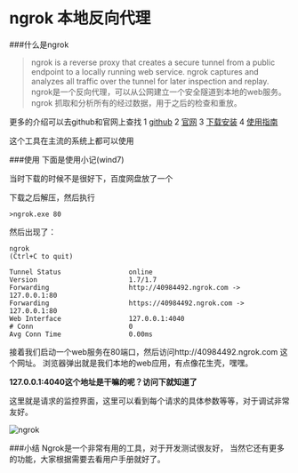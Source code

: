 ngrok  本地反向代理
===============

###什么是ngrok
>ngrok is a reverse proxy that creates a secure tunnel from a public endpoint to a locally running web service. ngrok captures and analyzes all traffic over the tunnel for later inspection and replay.
ngrok是一个反向代理，可以从公网建立一个安全隧道到本地的web服务。ngrok 抓取和分析所有的经过数据，用于之后的检查和重放。

更多的介绍可以去github和官网上查找
1 [github](https://github.com/inconshreveable/ngrok)
2 [官网](https://ngrok.com/)
3 [下载安装](https://ngrok.com/download)
4 [使用指南](https://ngrok.com/usage)

这个工具在主流的系统上都可以使用

###使用
下面是使用小记(wind7)

当时下载的时候不是很好下，百度网盘放了一个

下载之后解压，然后执行

    >ngrok.exe 80

然后出现了：

    ngrok                                                           (Ctrl+C to quit)

    Tunnel Status                 online
    Version                       1.7/1.7
    Forwarding                    http://40984492.ngrok.com -> 127.0.0.1:80
    Forwarding                    https://40984492.ngrok.com -> 127.0.0.1:80
    Web Interface                 127.0.0.1:4040
    # Conn                        0
    Avg Conn Time                 0.00ms

接着我们启动一个web服务在80端口，然后访问http://40984492.ngrok.com 这个网址。
浏览器弹出就是我们本地的web应用，有点像花生壳，嘿嘿。

**127.0.0.1:4040这个地址是干嘛的呢？访问下就知道了**

这里就是请求的监控界面，这里可以看到每个请求的具体参数等等，对于调试非常友好。

![ngrok](/images/ngork_detail.png "ngrok界面")


###小结
Ngrok是一个非常有用的工具，对于开发测试很友好，
当然它还有更多的功能，大家根据需要去看用户手册就好了。








